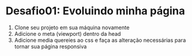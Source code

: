# Desafio01: Evoluindo minha página

1. Clone seu projeto em sua máquina novamente
2. Adicione o meta \(viewport\) dentro da head
3. Adicione media quereies ao css e faça as alteração necessárias para tornar sua página responsiva 

